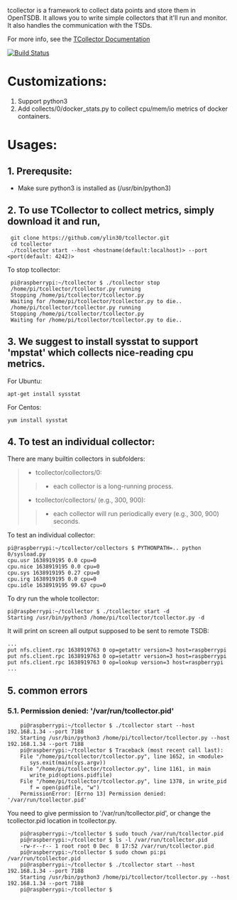 tcollector is a framework to collect data points and store them in OpenTSDB.
It allows you to write simple collectors that it'll run and monitor.  It also
handles the communication with the TSDs.

For more info, see the [TCollector Documentation](http://www.opentsdb.net/tcollector.html)

[![Build Status](https://travis-ci.org/OpenTSDB/tcollector.svg?branch=master)](https://travis-ci.org/OpenTSDB/tcollector)

# Customizations:
1. Support python3
2. Add collects/0/docker_stats.py to collect cpu/mem/io metrics of docker containers.

# Usages:

## 1. Prerequsite: 

* Make sure python3 is installed as (/usr/bin/python3)

## 2. To use TCollector to collect metrics, simply download it and run,
    
     git clone https://github.com/ylin30/tcollector.git
     cd tcollector
     ./tcollector start --host <hostname(default:localhost)> --port <port(default: 4242)>
     
To stop tcollector:

     pi@raspberrypi:~/tcollector $ ./tcollector stop
     /home/pi/tcollector/tcollector.py running
     Stopping /home/pi/tcollector/tcollector.py
     Waiting for /home/pi/tcollector/tcollector.py to die..
     /home/pi/tcollector/tcollector.py running
     Stopping /home/pi/tcollector/tcollector.py
     Waiting for /home/pi/tcollector/tcollector.py to die..
    
## 3. We suggest to install sysstat to support 'mpstat' which collects nice-reading cpu metrics.

For Ubuntu:

    apt-get install sysstat

For Centos:

    yum install sysstat
## 4. To test an individual collector:

There are many builtin collectors in subfolders:
> * tcollector/collectors/0: 
> > * each collector is a long-running process.
> * tcollector/collectors/<number> (e.g., 300, 900): 
> > * each collector will run periodically every (e.g., 300, 900) seconds.
    
To test an individual collector:
    
    pi@raspberrypi:~/tcollector/collectors $ PYTHONPATH=.. python 0/sysload.py
    cpu.usr 1638919195 0.0 cpu=0
    cpu.nice 1638919195 0.0 cpu=0
    cpu.sys 1638919195 0.27 cpu=0
    cpu.irq 1638919195 0.0 cpu=0
    cpu.idle 1638919195 99.67 cpu=0
   
To dry run the whole tcollector:
    
    pi@raspberrypi:~/tcollector $ ./tcollector start -d
    Starting /usr/bin/python3 /home/pi/tcollector/tcollector.py -d
   
It will print on screen all output supposed to be sent to remote TSDB:
    
    ...
    put nfs.client.rpc 1638919763 0 op=getattr version=3 host=raspberrypi
    put nfs.client.rpc 1638919763 0 op=setattr version=3 host=raspberrypi
    put nfs.client.rpc 1638919763 0 op=lookup version=3 host=raspberrypi
    ...
    
    
## 5. common errors
    
### 5.1. Permission denied: '/var/run/tcollector.pid'
    
        pi@raspberrypi:~/tcollector $ ./tcollector start --host 192.168.1.34 --port 7188
        Starting /usr/bin/python3 /home/pi/tcollector/tcollector.py --host 192.168.1.34 --port 7188
        pi@raspberrypi:~/tcollector $ Traceback (most recent call last):
        File "/home/pi/tcollector/tcollector.py", line 1652, in <module>
           sys.exit(main(sys.argv))
        File "/home/pi/tcollector/tcollector.py", line 1161, in main
           write_pid(options.pidfile)
        File "/home/pi/tcollector/tcollector.py", line 1378, in write_pid
           f = open(pidfile, "w")
        PermissionError: [Errno 13] Permission denied: '/var/run/tcollector.pid'

You need to give permission to '/var/run/tcollector.pid', or change the tcollector.pid location in tcollector.py. 
    
        pi@raspberrypi:~/tcollector $ sudo touch /var/run/tcollector.pid
        pi@raspberrypi:~/tcollector $ ls -l /var/run/tcollector.pid
        -rw-r--r-- 1 root root 0 Dec  8 17:52 /var/run/tcollector.pid
        pi@raspberrypi:~/tcollector $ sudo chown pi:pi /var/run/tcollector.pid
        pi@raspberrypi:~/tcollector $ ./tcollector start --host 192.168.1.34 --port 7188
        Starting /usr/bin/python3 /home/pi/tcollector/tcollector.py --host 192.168.1.34 --port 7188
        pi@raspberrypi:~/tcollector $
    
